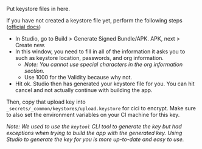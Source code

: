Put keystore files in here.

If you have not created a keystore file yet, perform the following steps ([official docs](https://developer.android.com/studio/publish/app-signing#generate-key))
* In Studio, go to Build > Generate Signed Bundle/APK. APK, next > Create new. 
* In this window, you need to fill in all of the information it asks you to such as keystore location, passwords, and org information. 
  * *Note: You cannot use special characters in the org information section.*
  * Use 1000 for the Validity because why not. 
* Hit ok. Studio then has generated your keystore file for you. You can hit cancel and not actually continue with building the app. 

Then, copy that upload key into `_secrets/_common/keystores/upload.keystore` for cici to encrypt. Make sure to also set the environment variables on your CI machine for this key. 

*Note: We used to use the `keytool` CLI tool to generate the key but had exceptions when trying to build the app with the generated key. Using Studio to generate the key for you is more up-to-date and easy to use.*